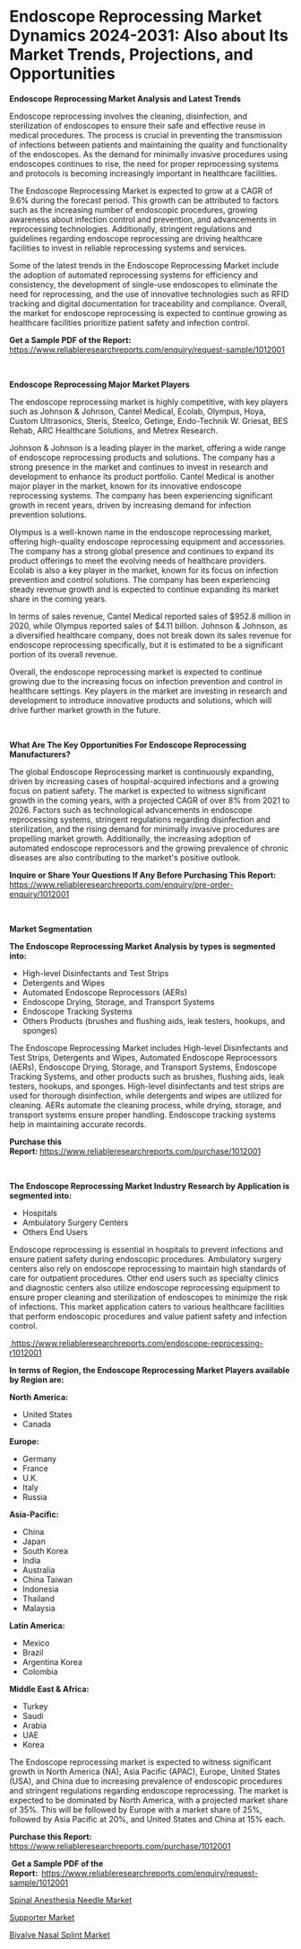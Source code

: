 <p><h1>Endoscope Reprocessing Market Dynamics 2024-2031: Also about Its Market Trends, Projections, and Opportunities</h1></p><p><strong>Endoscope Reprocessing Market Analysis and Latest Trends</strong></p>
<p><p>Endoscope reprocessing involves the cleaning, disinfection, and sterilization of endoscopes to ensure their safe and effective reuse in medical procedures. The process is crucial in preventing the transmission of infections between patients and maintaining the quality and functionality of the endoscopes. As the demand for minimally invasive procedures using endoscopes continues to rise, the need for proper reprocessing systems and protocols is becoming increasingly important in healthcare facilities.</p><p>The Endoscope Reprocessing Market is expected to grow at a CAGR of 9.6% during the forecast period. This growth can be attributed to factors such as the increasing number of endoscopic procedures, growing awareness about infection control and prevention, and advancements in reprocessing technologies. Additionally, stringent regulations and guidelines regarding endoscope reprocessing are driving healthcare facilities to invest in reliable reprocessing systems and services.</p><p>Some of the latest trends in the Endoscope Reprocessing Market include the adoption of automated reprocessing systems for efficiency and consistency, the development of single-use endoscopes to eliminate the need for reprocessing, and the use of innovative technologies such as RFID tracking and digital documentation for traceability and compliance. Overall, the market for endoscope reprocessing is expected to continue growing as healthcare facilities prioritize patient safety and infection control.</p></p>
<p><strong>Get a Sample PDF of the Report:&nbsp;</strong> <a href="https://www.reliableresearchreports.com/enquiry/request-sample/1012001">https://www.reliableresearchreports.com/enquiry/request-sample/1012001</a></p>
<p>&nbsp;</p>
<p><strong>Endoscope Reprocessing Major Market Players</strong></p>
<p><p>The endoscope reprocessing market is highly competitive, with key players such as Johnson & Johnson, Cantel Medical, Ecolab, Olympus, Hoya, Custom Ultrasonics, Steris, Steelco, Getinge, Endo-Technik W. Griesat, BES Rehab, ARC Healthcare Solutions, and Metrex Research. </p><p>Johnson & Johnson is a leading player in the market, offering a wide range of endoscope reprocessing products and solutions. The company has a strong presence in the market and continues to invest in research and development to enhance its product portfolio. Cantel Medical is another major player in the market, known for its innovative endoscope reprocessing systems. The company has been experiencing significant growth in recent years, driven by increasing demand for infection prevention solutions.</p><p>Olympus is a well-known name in the endoscope reprocessing market, offering high-quality endoscope reprocessing equipment and accessories. The company has a strong global presence and continues to expand its product offerings to meet the evolving needs of healthcare providers. Ecolab is also a key player in the market, known for its focus on infection prevention and control solutions. The company has been experiencing steady revenue growth and is expected to continue expanding its market share in the coming years.</p><p>In terms of sales revenue, Cantel Medical reported sales of $952.8 million in 2020, while Olympus reported sales of $4.11 billion. Johnson & Johnson, as a diversified healthcare company, does not break down its sales revenue for endoscope reprocessing specifically, but it is estimated to be a significant portion of its overall revenue.</p><p>Overall, the endoscope reprocessing market is expected to continue growing due to the increasing focus on infection prevention and control in healthcare settings. Key players in the market are investing in research and development to introduce innovative products and solutions, which will drive further market growth in the future.</p></p>
<p>&nbsp;</p>
<p><strong>What Are The Key Opportunities For Endoscope Reprocessing Manufacturers?</strong></p>
<p><p>The global Endoscope Reprocessing market is continuously expanding, driven by increasing cases of hospital-acquired infections and a growing focus on patient safety. The market is expected to witness significant growth in the coming years, with a projected CAGR of over 8% from 2021 to 2026. Factors such as technological advancements in endoscope reprocessing systems, stringent regulations regarding disinfection and sterilization, and the rising demand for minimally invasive procedures are propelling market growth. Additionally, the increasing adoption of automated endoscope reprocessors and the growing prevalence of chronic diseases are also contributing to the market's positive outlook.</p></p>
<p><strong>Inquire or Share Your Questions If Any Before Purchasing This Report:</strong> <a href="https://www.reliableresearchreports.com/enquiry/pre-order-enquiry/1012001">https://www.reliableresearchreports.com/enquiry/pre-order-enquiry/1012001</a></p>
<p>&nbsp;</p>
<p><strong>Market Segmentation</strong></p>
<p><strong>The Endoscope Reprocessing Market Analysis by types is segmented into:</strong></p>
<p><ul><li>High-level Disinfectants and Test Strips</li><li>Detergents and Wipes</li><li>Automated Endoscope Reprocessors (AERs)</li><li>Endoscope Drying, Storage, and Transport Systems</li><li>Endoscope Tracking Systems</li><li>Others Products (brushes and flushing aids, leak testers, hookups, and sponges)</li></ul></p>
<p><p>The Endoscope Reprocessing Market includes High-level Disinfectants and Test Strips, Detergents and Wipes, Automated Endoscope Reprocessors (AERs), Endoscope Drying, Storage, and Transport Systems, Endoscope Tracking Systems, and other products such as brushes, flushing aids, leak testers, hookups, and sponges. High-level disinfectants and test strips are used for thorough disinfection, while detergents and wipes are utilized for cleaning. AERs automate the cleaning process, while drying, storage, and transport systems ensure proper handling. Endoscope tracking systems help in maintaining accurate records.</p></p>
<p><strong>Purchase this Report:&nbsp;</strong><a href="https://www.reliableresearchreports.com/purchase/1012001">https://www.reliableresearchreports.com/purchase/1012001</a></p>
<p>&nbsp;</p>
<p><strong>The Endoscope Reprocessing Market Industry Research by Application is segmented into:</strong></p>
<p><ul><li>Hospitals</li><li>Ambulatory Surgery Centers</li><li>Others End Users</li></ul></p>
<p><p>Endoscope reprocessing is essential in hospitals to prevent infections and ensure patient safety during endoscopic procedures. Ambulatory surgery centers also rely on endoscope reprocessing to maintain high standards of care for outpatient procedures. Other end users such as specialty clinics and diagnostic centers also utilize endoscope reprocessing equipment to ensure proper cleaning and sterilization of endoscopes to minimize the risk of infections. This market application caters to various healthcare facilities that perform endoscopic procedures and value patient safety and infection control.</p></p>
<p><a href="https://www.reliableresearchreports.com/endoscope-reprocessing-r1012001">&nbsp;https://www.reliableresearchreports.com/endoscope-reprocessing-r1012001</a></p>
<p><strong>In terms of Region, the Endoscope Reprocessing Market Players available by Region are:</strong></p>
<p>
    <p> <strong> North America: </strong>
        <ul>
            <li>United States</li>
            <li>Canada</li>
        </ul>
        </p> 
    <p> <strong> Europe: </strong>
        <ul>
            <li>Germany</li>
            <li>France</li>
            <li>U.K.</li>
            <li>Italy</li>
            <li>Russia</li>
        </ul>
        </p> 
    <p> <strong> Asia-Pacific: </strong>
        <ul>
            <li>China</li>
            <li>Japan</li>
            <li>South Korea</li>
            <li>India</li>
            <li>Australia</li>
            <li>China Taiwan</li>
            <li>Indonesia</li>
            <li>Thailand</li>
            <li>Malaysia</li>
        </ul>
        </p> 
    <p> <strong> Latin America: </strong>
        <ul>
            <li>Mexico</li>
            <li>Brazil</li>
            <li>Argentina Korea</li>
            <li>Colombia</li>
        </ul>
        </p> 
    <p> <strong> Middle East & Africa: </strong>
        <ul>
            <li>Turkey</li>
            <li>Saudi</li>
            <li>Arabia</li>
            <li>UAE</li>
            <li>Korea</li>
        </ul>
    </p>
    </p>
<p><p>The Endoscope reprocessing market is expected to witness significant growth in North America (NA), Asia Pacific (APAC), Europe, United States (USA), and China due to increasing prevalence of endoscopic procedures and stringent regulations regarding endoscope reprocessing. The market is expected to be dominated by North America, with a projected market share of 35%. This will be followed by Europe with a market share of 25%, followed by Asia Pacific at 20%, and United States and China at 15% each.</p></p>
<p><strong>Purchase this Report: </strong><a href="https://www.reliableresearchreports.com/purchase/1012001">https://www.reliableresearchreports.com/purchase/1012001</a></p>
<p>&nbsp;<strong>Get a Sample PDF of the Report:&nbsp;&nbsp;</strong><a href="https://www.reliableresearchreports.com/enquiry/request-sample/1012001">https://www.reliableresearchreports.com/enquiry/request-sample/1012001</a></p>
<p><strong></strong></p>
<p><p><a href="https://github.com/vregtldg37/Market-Research-Report-List-1/blob/main/spinal-anesthesia-needle-market.md">Spinal Anesthesia Needle Market</a></p><p><a href="https://github.com/syaifulanwaramsyori/Market-Research-Report-List-1/blob/main/supporter-market.md">Supporter Market</a></p><p><a href="https://github.com/rslnowrouzi/Market-Research-Report-List-1/blob/main/bivalve-nasal-splint-market.md">Bivalve Nasal Splint Market</a></p></p>